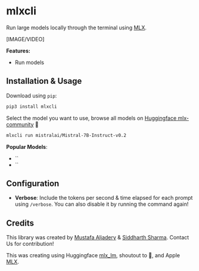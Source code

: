 # mlxcli

Run large models locally through the terminal using [MLX](https://github.com/ml-explore/mlx).

[IMAGE/VIDEO]

**Features:**

- Run models

## Installation & Usage

Download using `pip`:

```bash copy
pip3 install mlxcli
```

Select the model you want to use, browse all models on [Huggingface mlx-community](https://huggingface.co/mlx-community) 🤗

```bash copy
mlxcli run mistralai/Mistral-7B-Instruct-v0.2
```

**Popular Models**:

- ``
- ``

## Configuration

- **Verbose**: Include the tokens per second & time elapsed for each prompt using `/verbose`. You can also disable it by running the command again!

## Credits

This library was created by [Mustafa Aljadery](https://www.maxaljadery.com/) & [Siddharth Sharma](). Contact Us for contribution!

This was creating using Huggingface [mlx_lm](https://huggingface.co/docs/hub/en/mlx), shoutout to 🤗, and Apple [MLX](https://github.com/ml-explore/mlx).
